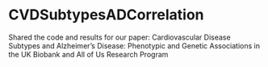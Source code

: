 # CVDSubtypesADCorrelation
Shared the code and results for our paper:
Cardiovascular Disease Subtypes and Alzheimer’s Disease:  Phenotypic and Genetic Associations in the UK Biobank and All of Us Research Program
